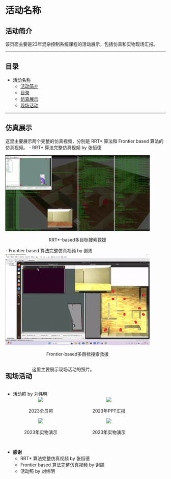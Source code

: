 # 活动名称

## 活动简介
该页面主要是23年混杂控制系统课程的活动展示，包括仿真和实物现场汇报。

-----------------------------------------------

## 目录

- [活动名称](#活动名称)
  - [活动简介](#活动简介)
  - [目录](#目录)
  - [仿真展示](#仿真展示)
  - [现场活动](#现场活动)

-----------------------------------------------
## 仿真展示
这里主要展示两个完整的仿真视频，分别是 RRT* 算法和 Frontier based 算法的仿真视频。
    - RRT* 算法完整仿真视频 by 张恒德
    <div style="display: flex; flex-wrap: wrap;">
    <div style="flex-basis: 90%; text-align:center;">
        <img src="2023/video/rrt.gif" >
        <p>RRT*-based多目标搜索救援</p>
    </div>
    - Frontier based 算法完整仿真视频 by 谢周
    <div style="display: flex; flex-wrap: wrap;">
    <div style="flex-basis: 90%; text-align:center;">
        <img src="2023/video/frontier.gif" >
        <p>Frontier-based多目标搜索救援</p>
    </div>


---------------------------------------------------
## 现场活动
这里主要展示现场活动的照片。
- 活动照 by 刘纬明
    <div style="display: flex; flex-wrap: wrap; justify-content: space-between;">
        <div style="flex-basis: 45%; text-align:center;">
            <img src="2023/figures/total.png" >
            <p>2023全员照</p>
        </div>
        <div style="flex-basis: 45%; text-align:center;">
            <img src="2023/figures/real-2.png" >
            <p>2023年PPT汇报</p>
        </div>
        <!-- 添加更多的图片 -->
        <div style="flex-basis: 45%; text-align:center;">
            <img src="2023/figures/real-3.png" >
            <p>2023年实物演示</p>
        </div>
        <!-- ... -->
        <div style="flex-basis: 45%; text-align:center;">
            <img src="2023/figures/real-4.png" >
            <p>2023年实物演示</p>
        </div>
    </div>



-----------------------------------------------
- **感谢**
    - RRT* 算法完整仿真视频 by 张恒德
    - Frontier based 算法完整仿真视频 by 谢周
    - 活动照 by 刘纬明